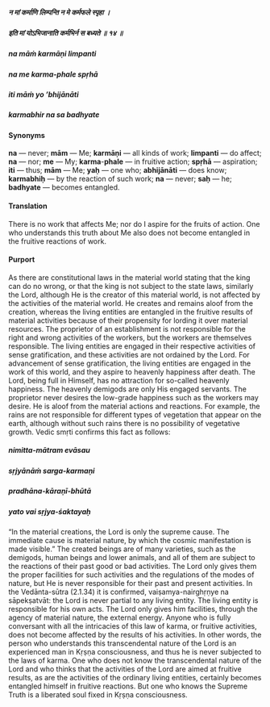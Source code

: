 ##### न मां कर्माणि लिम्पन्ति न मे कर्मफले स्पृहा ।
##### इति मां योऽभिजानाति कर्मभिर्न स बध्यते ॥ १४ ॥

##### na māṁ karmāṇi limpanti
##### na me karma-phale spṛhā
##### iti māṁ yo ’bhijānāti
##### karmabhir na sa badhyate

#### Synonyms

**na** — never; **mām** — Me; **karmāṇi** — all kinds of work; **limpanti** — do affect; **na** — nor; **me** — My; **karma**-**phale** — in fruitive action; **spṛhā** — aspiration; **iti** — thus; **mām** — Me; **yaḥ** — one who; **abhijānāti** — does know; **karmabhiḥ** — by the reaction of such work; **na** — never; **saḥ** — he; **badhyate** — becomes entangled.

#### Translation

There is no work that affects Me; nor do I aspire for the fruits of action. One who understands this truth about Me also does not become entangled in the fruitive reactions of work.

#### Purport

As there are constitutional laws in the material world stating that the king can do no wrong, or that the king is not subject to the state laws, similarly the Lord, although He is the creator of this material world, is not affected by the activities of the material world. He creates and remains aloof from the creation, whereas the living entities are entangled in the fruitive results of material activities because of their propensity for lording it over material resources. The proprietor of an establishment is not responsible for the right and wrong activities of the workers, but the workers are themselves responsible. The living entities are engaged in their respective activities of sense gratification, and these activities are not ordained by the Lord. For advancement of sense gratification, the living entities are engaged in the work of this world, and they aspire to heavenly happiness after death. The Lord, being full in Himself, has no attraction for so-called heavenly happiness. The heavenly demigods are only His engaged servants. The proprietor never desires the low-grade happiness such as the workers may desire. He is aloof from the material actions and reactions. For example, the rains are not responsible for different types of vegetation that appear on the earth, although without such rains there is no possibility of vegetative growth. Vedic smṛti confirms this fact as follows:

##### nimitta-mātram evāsau
##### sṛjyānāṁ sarga-karmaṇi
##### pradhāna-kāraṇī-bhūtā
##### yato vai sṛjya-śaktayaḥ

“In the material creations, the Lord is only the supreme cause. The immediate cause is material nature, by which the cosmic manifestation is made visible.” The created beings are of many varieties, such as the demigods, human beings and lower animals, and all of them are subject to the reactions of their past good or bad activities. The Lord only gives them the proper facilities for such activities and the regulations of the modes of nature, but He is never responsible for their past and present activities. In the Vedānta-sūtra (2.1.34) it is confirmed, vaiṣamya-nairghṛṇye na sāpekṣatvāt: the Lord is never partial to any living entity. The living entity is responsible for his own acts. The Lord only gives him facilities, through the agency of material nature, the external energy. Anyone who is fully conversant with all the intricacies of this law of karma, or fruitive activities, does not become affected by the results of his activities. In other words, the person who understands this transcendental nature of the Lord is an experienced man in Kṛṣṇa consciousness, and thus he is never subjected to the laws of karma. One who does not know the transcendental nature of the Lord and who thinks that the activities of the Lord are aimed at fruitive results, as are the activities of the ordinary living entities, certainly becomes entangled himself in fruitive reactions. But one who knows the Supreme Truth is a liberated soul fixed in Kṛṣṇa consciousness.